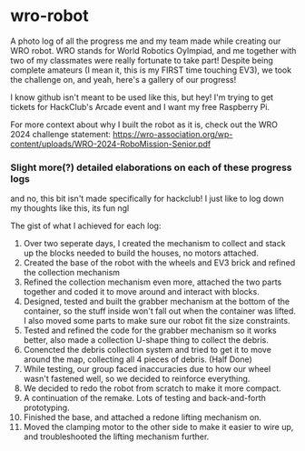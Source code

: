 # wro-robot
A photo log of all the progress me and my team made while creating our WRO robot.
WRO stands for World Robotics Oylmpiad, and me together with two of my classmates were really fortunate to take part! Despite being complete amateurs (I mean it, this is my FIRST time touching EV3), we took the challenge on, and yeah, here's a gallery of our progress!

I know github isn't meant to be used like this, but hey! I'm trying to get tickets for HackClub's Arcade event and I want my free Raspberry Pi.

For more context about why I built the robot as it is, check out the WRO 2024 challenge statement: https://wro-association.org/wp-content/uploads/WRO-2024-RoboMission-Senior.pdf

### Slight more(?) detailed elaborations on each of these progress logs
and no, this bit isn't made specifically for hackclub! I just like to log down my thoughts like this, its fun ngl

The gist of what I achieved for each log:
1. Over two seperate days, I created the mechanism to collect and stack up the blocks needed to build the houses, no motors attached.
2. Created the base of the robot with the wheels and EV3 brick and refined the collection mechanism
3. Refined the collection mechanism even more, attached the two parts together and coded it to move around and interact with blocks.
4. Designed, tested and built the grabber mechanism at the bottom of the container, so the stuff inside won't fall out when the container was lifted. I also moved some parts to make sure our robot fit the size constraints.
5. Tested and refined the code for the grabber mechanism so it works better, also made a collection U-shape thing to collect the debris.
6. Conencted the debris collection system and tried to get it to move around the map, collecting all 4 pieces of debris. (Half Done)
7. While testing, our group faced inaccuracies due to how our wheel wasn't fastened well, so we decided to reinforce everything.
8. We decided to redo the robot from scratch to make it more compact.
9. A continuation of the remake. Lots of testing and back-and-forth prototyping.
10. Finished the base, and attached a redone lifting mechanism on.
11. Moved the clamping motor to the other side to make it easier to wire up, and troubleshooted the lifting mechanism further.